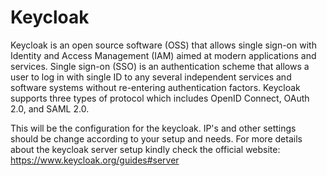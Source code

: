 # Keycloak
Keycloak is an open source software (OSS) that allows single sign-on with Identity and Access Management (IAM) aimed at modern applications and services. Single sign-on (SSO) is an authentication scheme that allows a user to log in with single ID to any several independent services and software systems without re-entering authentication factors. Keycloak supports three types of protocol which includes OpenID Connect, OAuth 2.0, and SAML 2.0.

This will be the configuration for the keycloak. 
IP's and other settings should be change according to your setup and needs.
For more details about the keycloak server setup kindly check the official website: https://www.keycloak.org/guides#server
